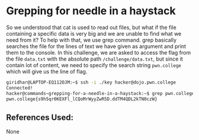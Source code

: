 # Grepping for needle in a haystack
So we understood that cat is used to read out files, but what if the file containing a specific data is 
very big and we are unable to find what we need from it? To help with that, we use grep command.
grep basically searches the file for the lines of text we have given as argument and print them to the console.
	In this challenge, we are asked to access the flag from the file `data.txt` with the absolute path `/challenge/data.txt`, but since it contain lot of content, we need to specify the search string
`pwn.college` which will give us the line of flag.

```bash
giridhar@LAPTOP-EQ112OJM:~$ ssh -i ./key hacker@dojo.pwn.college
Connected!
hacker@commands~grepping-for-a-needle-in-a-haystack:~$ grep pwn.college /challenge/data.txt
pwn.college{s9h5qr0KEXFl_lCQoMrWyyZwR5D.ddTM4QDL2kTN0czW}
```

## References Used:
None
